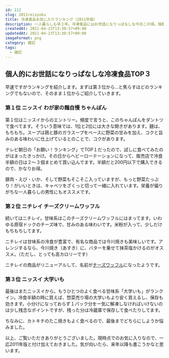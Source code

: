```yaml
---
id: 112
slug: 2011reisyoku
title: 冷凍食品お気に入りランキング（2011年版）
description: 一人暮らしも早２年。冷凍食品にはお世話になりっぱなしな今日この頃。独断と偏見をたっぷり含んでお気に入りの冷凍食品ランキングTOP３を紹介します。
createdAt: 2011-04-23T13:30:57+09:00
updatedAt: 2011-04-23T13:30:57+09:00
imageFormat: png
category: 雑記
tags:
  - 雑記
---
```


## 個人的にお世話になりっぱなしな冷凍食品TOP３

早速ですがランキングを紹介します。まずは第３位から…と焦らすほどのランキングでもないので、そのまま１位からご紹介していきます。

### 第１位 ニッスイ わが家の麺自慢 ちゃんぽん

<capture-image article-id="112" img-file-name="chanpon.jpg" caption="ニッスイ わが家の麺自慢 ちゃんぽん"></capture-image>

第１位はニッスイからのエントリー。頻度で言うと、このちゃんぽんをダントツで食べてます。そういう意味では、1位と2位には大きな開きがあります。麺は、もちもち。スープは鶏と豚のガラスープをベースに野菜の甘みを加え、コクと旨みのある味わいに仕上げているとのことで、コクがあります。

テレビ朝日の「お願い！ランキング」でTOP１だったので、試しに食べてみたのがはまったきっかけ。その日からヘビーローテーションになって、販売店で冷食半額の日は２～３個まとめて買い込んでます。半額だと200円以下で購入できるので、かなりお得。

豚肉・えび・いか、そして野菜もそこそこ入っていますが、もっと野菜たっぷり！がいいときは、キャベツをざくっと切って一緒に入れています。栄養が偏りがちな一人暮らしの男性にもオススメです。

<kaereba-link item-title="ニッスイ わが家の麺自慢 ちゃんぽん 402g×12袋 (レンジ調理可)" img-file-name="chanpon_500x500.png" shop-name="ニッスイ" amazon-item-id="B003AVJDLI" rakuten-item-id="e99138f4ac7d224e4804a92a310216db" search-keyword="ニッスイ ちゃんぽん"></kaereba-link>

### 第２位 ニチレイ チーズクリームワッフル

<capture-image article-id="112" img-file-name="cheese_waffle.jpg" caption="ニチレイ チーズクリームワッフル"></capture-image>

続いてはニチレイ。甘味系はこのチーズクリームワッフルにはまってます。いわゆる原宿ドックのチーズ味で、甘みのある味わいです。米粉が入って、少しだけもちもちしてます。

ニチレイは甘味系の冷食が豊富で、有名な商品では今川焼きも美味しいです。アレンジするなら、今川焼き（あすき）に、バターを乗せて抹茶塩かけるのがオススメ。（ただし、とっても高カロリーです）

ニチレイの商品がリニューアルして、名前が<a href="http://www.nichireifoods.co.jp/product/detail/food_detail.html?sho_id=218" target="_blank">チーズワッフル</a>になったようです。

### 第３位 ニッスイ 大学いも

<capture-image article-id="112" img-file-name="daigakuimo.jpg" caption="ニッスイ 大学いも"></capture-image>

最後はまたニッスイから。もうひとつのよく食べる甘味系「大学いも」がランクイン。冷食半額の時に買えば、惣菜売り場の大学いもより安く買えるし、保存も効きます。小分けになっておらず１パック分を一気に解凍しなければいけないのは少し残念なポイントですが、残った分は冷蔵庫で保存して食べたりしてます。

<kaereba-link item-title="ニッスイ 冷凍食品 大学いも 140g" img-file-name="daigakuimo_500x500.png" shop-name="ニッスイ" amazon-item-id="B0197SQ1ZS" search-keyword="ニッスイ 大学いも"></kaereba-link>

ちなみに、カトキチのたこ焼きもよく食べるので、最後までどちらにしようか悩みました。

以上、ご覧いただきありがとうございました。現時点でのお気に入りなので、一応2011年版と付け加えておきました。気が向いたら、来年以降も書こうかなと思います。
